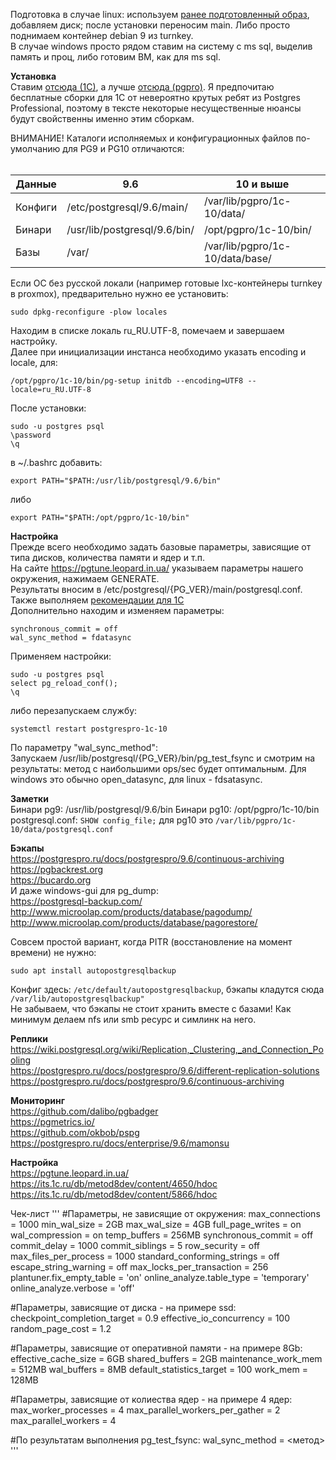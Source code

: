 Подготовка в случае linux: используем [ранее подготовленный образ](install-debian.md), добавляем диск; после установки переносим main. Либо просто поднимаем контейнер debian 9 из turnkey.  
В случае windows просто рядом ставим на систему с ms sql, выделив память и проц, либо готовим ВМ, как для ms sql.  

**Установка**  
Ставим [отсюда (1С)](https://releases.1c.ru/project/AddCompPostgre), а лучше [отсюда (pgpro)](https://postgrespro.ru/products/archive/1c). 
Я предпочитаю бесплатные сборки для 1C от невероятно крутых ребят из Postgres Professional, поэтому в тексте некоторые несущественные нюансы будут свойственны именно этим сборкам.  

ВНИМАНИЕ! Каталоги исполняемых и конфигурационных файлов по-умолчанию для PG9 и PG10 отличаются:  
###### 
| Данные | 9.6 | 10 и выше |
| --- | --- | --- |
| Конфиги | /etc/postgresql/9.6/main/  | /var/lib/pgpro/1c-10/data/ |
| Бинари | /usr/lib/postgresql/9.6/bin/  | /opt/pgpro/1c-10/bin/ |
| Базы | /var/ | /var/lib/pgpro/1c-10/data/base/ |

Если ОС без русской локали (например готовые lxc-контейнеры turnkey в proxmox), предварительно нужно ее установить:  
```
sudo dpkg-reconfigure -plow locales
```
Находим в списке локаль ru_RU.UTF-8, помечаем и завершаем настройку.  
Далее при инициализации инстанса необходимо указать encoding и locale, для:
```
/opt/pgpro/1c-10/bin/pg-setup initdb --encoding=UTF8 --locale=ru_RU.UTF-8
```

После установки:  
```
sudo -u postgres psql
\password
\q
```

в ~/.bashrc добавить:
```
export PATH="$PATH:/usr/lib/postgresql/9.6/bin"
```
либо
```
export PATH="$PATH:/opt/pgpro/1c-10/bin"
```

**Настройка**  
Прежде всего необходимо задать базовые параметры, зависящие от типа дисков, количества памяти и ядер и т.п.  
На сайте https://pgtune.leopard.in.ua/ указываем параметры нашего окружения, нажимаем GENERATE.  
Результаты вносим в /etc/postgresql/{PG_VER}/main/postgresql.conf.  
Также выполняем [рекомендации для 1С](https://postgrespro.ru/docs/postgrespro/10/config-one-c)  
Дополнительно находим и изменяем параметры:  
```
synchronous_commit = off
wal_sync_method = fdatasync 
```
Применяем настройки:  
```
sudo -u postgres psql
select pg_reload_conf();
\q
```
либо перезапускаем службу:  
```
systemctl restart postgrespro-1c-10
```

По параметру "wal_sync_method":  
Запускаем /usr/lib/postgresql/{PG_VER}/bin/pg_test_fsync и смотрим на результаты: метод с наибольшими ops/sec будет оптимальным.
Для windows это обычно open_datasync, для linux - fdsatasync.  

**Заметки**  
Бинари pg9: /usr/lib/postgresql/9.6/bin
Бинари pg10: /opt/pgpro/1c-10/bin
postgresql.conf: `SHOW config_file;`  для pg10 это `/var/lib/pgpro/1c-10/data/postgresql.conf`  

**Бэкапы**  
https://postgrespro.ru/docs/postgrespro/9.6/continuous-archiving  
https://pgbackrest.org  
https://bucardo.org  
И даже windows-gui для pg_dump:  
https://postgresql-backup.com/  
http://www.microolap.com/products/database/pagodump/  
http://www.microolap.com/products/database/pagorestore/  

Совсем простой вариант, когда PITR (восстановление на момент времени) не нужно:  
```
sudo apt install autopostgresqlbackup  
```
Конфиг здесь: `/etc/default/autopostgresqlbackup`, бэкапы кладутся сюда `/var/lib/autopostgresqlbackup"`  
Не забываем, что бэкапы не стоит хранить вместе с базами! Как минимум делаем nfs или smb ресурс и симлинк на него.  

**Реплики**  
https://wiki.postgresql.org/wiki/Replication,_Clustering,_and_Connection_Pooling  
https://postgrespro.ru/docs/postgrespro/9.6/different-replication-solutions  
https://postgrespro.ru/docs/postgrespro/9.6/continuous-archiving  

**Мониторинг**  
https://github.com/dalibo/pgbadger  
https://pgmetrics.io/  
https://github.com/okbob/pspg  
https://postgrespro.ru/docs/enterprise/9.6/mamonsu  

**Настройка**  
https://pgtune.leopard.in.ua/  
https://its.1c.ru/db/metod8dev/content/4650/hdoc  
https://its.1c.ru/db/metod8dev/content/5866/hdoc  

Чек-лист
'''
#Параметры, не зависящие от окружения:
max_connections = 1000
min_wal_size = 2GB
max_wal_size = 4GB
full_page_writes = on
wal_compression = on
temp_buffers = 256MB
synchronous_commit = off
commit_delay = 1000
commit_siblings = 5
row_security = off
max_files_per_process = 1000
standard_conforming_strings = off
escape_string_warning = off
max_locks_per_transaction = 256
plantuner.fix_empty_table = 'on'
online_analyze.table_type = 'temporary'
online_analyze.verbose = 'off'

#Параметры, зависящие от диска - на примере ssd:
checkpoint_completion_target = 0.9
effective_io_concurrency = 100
random_page_cost = 1.2

#Параметры, зависящие от оперативной памяти - на примере 8Gb:
effective_cache_size = 6GB
shared_buffers = 2GB
maintenance_work_mem = 512MB
wal_buffers = 8MB
default_statistics_target = 100
work_mem = 128MB

#Параметры, зависящие от колиества ядер - на примере 4 ядер:
max_worker_processes = 4
max_parallel_workers_per_gather = 2
max_parallel_workers = 4

#По результатам выполнения pg_test_fsync:
wal_sync_method = <метод>
'''



